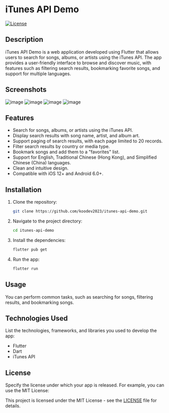 # iTunes API Demo

[![License](https://img.shields.io/badge/License-MIT-blue.svg)](https://opensource.org/licenses/MIT)

## Description

iTunes API Demo is a web application developed using Flutter that allows users to search for songs, albums, or artists using the iTunes API. The app provides a user-friendly interface to browse and discover music, with features such as filtering search results, bookmarking favorite songs, and support for multiple languages.

## Screenshots

![image](https://github.com/koodev2023/itunes-api-demo/assets/122968974/b2afb9ca-15f7-4420-87a0-0fd4c30ac2ee)
![image](https://github.com/koodev2023/itunes-api-demo/assets/122968974/03245f0b-ac20-4dc3-a14c-94af88310c1d)
![image](https://github.com/koodev2023/itunes-api-demo/assets/122968974/7583adfb-60f7-4c40-b7e1-c644b6fee517)
![image](https://github.com/koodev2023/itunes-api-demo/assets/122968974/3e5b082d-99e4-44d4-8300-e97fa2f98dc8)

## Features

- Search for songs, albums, or artists using the iTunes API.
- Display search results with song name, artist, and album art.
- Support paging of search results, with each page limited to 20 records.
- Filter search results by country or media type.
- Bookmark songs and add them to a "favorites" list.
- Support for English, Traditional Chinese (Hong Kong), and Simplified Chinese (China) languages.
- Clean and intuitive design.
- Compatible with iOS 12+ and Android 6.0+.

## Installation

1. Clone the repository:

   ```bash
   git clone https://github.com/koodev2023/itunes-api-demo.git
   ```

2. Navigate to the project directory:

   ```bash
   cd itunes-api-demo
   ```

3. Install the dependencies:

   ```bash
   flutter pub get
   ```

4. Run the app:

   ```bash
   flutter run
   ```

## Usage

You can perform common tasks, such as searching for songs, filtering results, and bookmarking songs.

## Technologies Used

List the technologies, frameworks, and libraries you used to develop the app:

- Flutter
- Dart
- iTunes API

## License

Specify the license under which your app is released. For example, you can use the MIT License:

This project is licensed under the MIT License - see the [LICENSE](LICENSE) file for details.
